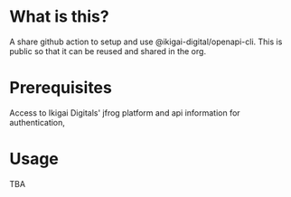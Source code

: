 # What is this?
A share github action to setup and use @ikigai-digital/openapi-cli. This is public so that it can be reused and shared in the org.

# Prerequisites
Access to Ikigai Digitals' jfrog platform and api information for authentication,

# Usage
TBA
